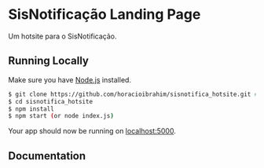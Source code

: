 # SisNotificação Landing Page

Um hotsite para o SisNotificação.

## Running Locally

Make sure you have [Node.js](http://nodejs.org/) installed.

```sh
$ git clone https://github.com/horacioibrahim/sisnotifica_hotsite.git # or clone your own fork
$ cd sisnotifica_hotsite
$ npm install
$ npm start (or node index.js)
```

Your app should now be running on [localhost:5000](http://localhost:5000/).

## Documentation